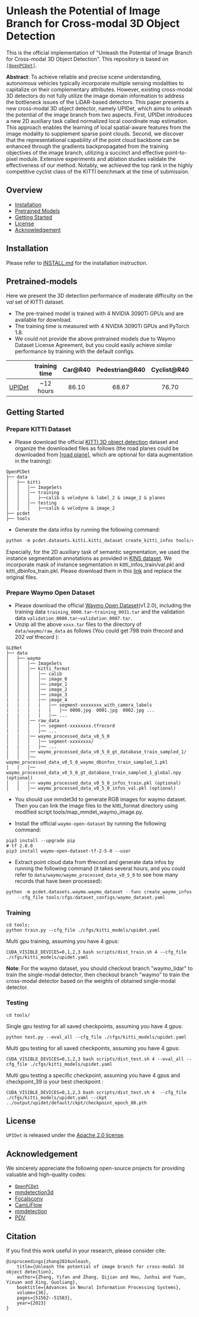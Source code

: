 <!-- <img src="docs/open_mmlab.png" align="right" width="30%"> -->

# Unleash the Potential of Image Branch for Cross-modal 3D Object Detection
This is the official implementation of "Unleash the Potential of Image Branch for Cross-modal 3D Object Detection". This repository is based on [`[OpenPCDet]`](https://github.com/open-mmlab/OpenPCDet).

<!-- <img src="docs/pipeline.png"> -->
**Abstract**: To achieve reliable and precise scene understanding, autonomous vehicles typically incorporate multiple sensing modalities to capitalize on their complementary attributes. However, existing cross-modal 3D detectors do not fully utilize the image domain information to address the bottleneck issues of the LiDAR-based detectors. This paper presents a new cross-modal 3D object detector, namely UPIDet, which aims to unleash the potential of the image branch from two aspects. First, UPIDet introduces a new 2D auxiliary task called normalized local coordinate map estimation. This approach enables the learning of local spatial-aware features from the image modality to supplement sparse point clouds. Second, we discover that the representational capability of the point cloud backbone can be enhanced through the gradients backpropagated from the training objectives of the image branch, utilizing a succinct and effective point-to-pixel module. Extensive experiments and ablation studies validate the effectiveness of our method. Notably, we achieved the top rank in the highly competitive cyclist class of the KITTI benchmark at the time of submission. 



## Overview
- [Installation](#Installation)
- [Pretrained Models](#pretrained-models)
- [Getting Started](#getting-started)
- [License](#license)
- [Acknowledgement](#acknowledgement)
<!-- - [Contribution](#contribution) -->
<!-- - [Citation](#citation) -->

## Installation

Please refer to [INSTALL.md](docs/INSTALL.md) for the installation instruction.

## Pretrained-models
Here we present the 3D detection performance of moderate difficulty on the *val* set of KITTI dataset.

* The pre-trained model is trained with 4 NVIDIA 3090Ti GPUs and are available for download.
* The training time is measured with 4 NVIDIA 3090Ti GPUs and PyTorch 1.8.
* We could not provide the above pretrained models due to Waymo Dataset License Agreement, but you could easily achieve similar performance by training with the default configs.

|                                             | training time | Car@R40 | Pedestrian@R40 | Cyclist@R40   | download |
|---------------------------------------------|:----------:|:-------:|:-------:|:-------:|:---------:|
| [UPIDet](tools/cfgs/kitti_models/upidet.yaml) |~12 hours| 86.10 | 68.67 | 76.70 | [model-287M](https://drive.google.com/file/d/1clUCPAixSAAad5aSH08zJr32-8o--P0u/view?usp=sharing) |

## Getting Started

### Prepare KITTI Dataset
* Please download the official [KITTI 3D object detection](http://www.cvlibs.net/datasets/kitti/eval_object.php?obj_benchmark=3d) dataset and organize the downloaded files as follows (the road planes could be downloaded from [[road plane]](https://drive.google.com/file/d/1d5mq0RXRnvHPVeKx6Q612z0YRO1t2wAp/view?usp=sharing), which are optional for data augmentation in the training):
<!-- * If you would like to train [CaDDN](../tools/cfgs/kitti_models/CaDDN.yaml), download the precomputed [depth maps](https://drive.google.com/file/d/1qFZux7KC_gJ0UHEg-qGJKqteE9Ivojin/view?usp=sharing) for the KITTI training set -->
<!-- * NOTE: if you already have the data infos from `pcdet v0.1`, you can choose to use the old infos and set the DATABASE_WITH_FAKELIDAR option in tools/cfgs/dataset_configs/kitti_dataset.yaml as True. The second choice is that you can create the infos and gt database again and leave the config unchanged. -->

```
OpenPCDet
├── data
│   ├── kitti
│   │   │── ImageSets
│   │   │── training
│   │   │   ├──calib & velodyne & label_2 & image_2 & planes
│   │   │── testing
│   │   │   ├──calib & velodyne & image_2
├── pcdet
├── tools
```

* Generate the data infos by running the following command: 
```python 
python -m pcdet.datasets.kitti.kitti_dataset create_kitti_infos tools/cfgs/dataset_configs/kitti_dataset.yaml
```
Especially, for the 2D auxiliary task of semantic segmentation, we used the instance segmentation annotations as provided in [KINS dataset](https://github.com/qqlu/Amodal-Instance-Segmentation-through-KINS-Dataset). We incorporate mask of instance segmentation in kitti_infos_train/val.pkl and kitti_dbinfos_train.pkl. Please download them in this [link](https://drive.google.com/drive/folders/1cyFt9MqHnKK620IKbRuTN6SiEvJP6r8d?usp=sharing) and replace the original files.

### Prepare Waymo Open Dataset
* Please download the official [Waymo Open Dataset](https://waymo.com/open/download/)(v1.2.0), 
including the training data `training_0000.tar~training_0031.tar` and the validation 
data `validation_0000.tar~validation_0007.tar`.
* Unzip all the above `xxxx.tar` files to the directory of `data/waymo/raw_data` as follows (You could get 798 *train* tfrecord and 202 *val* tfrecord ):  
```
GLENet
├── data
│   ├── waymo
│   │   │── ImageSets
│   │   │── kitti_format
│   │   │   │── calib
│   │   │   │── image_0
│   │   │   │── image_1
│   │   │   │── image_2
│   │   │   │── image_3
|   |   |   |── image_4
|   |   |   |   │── segment-xxxxxxxx_with_camera_labels
|   |   |   |   |   │── 0000.jpg  0001.jpg  0002.jpg ...
|   |   |   |   |── ...
│   │   │── raw_data
│   │   │   │── segment-xxxxxxxx.tfrecord
|   |   |   |── ...
|   |   |── waymo_processed_data_v0_5_0
│   │   │   │── segment-xxxxxxxx/
|   |   |   |── ...
│   │   │── waymo_processed_data_v0_5_0_gt_database_train_sampled_1/
│   │   │── waymo_processed_data_v0_5_0_waymo_dbinfos_train_sampled_1.pkl
│   │   │── waymo_processed_data_v0_5_0_gt_database_train_sampled_1_global.npy (optional)
│   │   │── waymo_processed_data_v0_5_0_infos_train.pkl (optional)
│   │   │── waymo_processed_data_v0_5_0_infos_val.pkl (optional)

```
* You should use mmdet3d to generate RGB images for waymo dataset. Then you can link the image files to  the kitti_format directory using modified script tools/map_mmdet_waymo_image.py.

* Install the official `waymo-open-dataset` by running the following command: 
```shell script
pip3 install --upgrade pip
# tf 2.0.0
pip3 install waymo-open-dataset-tf-2-5-0 --user
```

* Extract point cloud data from tfrecord and generate data infos by running the following command (it takes several hours, 
and you could refer to `data/waymo/waymo_processed_data_v0_5_0` to see how many records that have been processed): 
```python 
python -m pcdet.datasets.waymo.waymo_dataset --func create_waymo_infos \
    --cfg_file tools/cfgs/dataset_configs/waymo_dataset.yaml
```

### Training
```
cd tools;
python train.py --cfg_file ./cfgs/kitti_models/upidet.yaml
```
Multi gpu training, assuming you have 4 gpus:

```
CUDA_VISIBLE_DEVICES=0,1,2,3 bash scripts/dist_train.sh 4 --cfg_file ./cfgs/kitti_models/upidet.yaml

```

**Note**: For the waymo dataset, you should checkout branch "waymo_lidar" to train the single-modal detector, then checkout branch "waymo" to train the cross-modal detector based on the weights of obtained single-modal detector.

### Testing
```
cd tools/
```
Single gpu testing for all saved checkpoints, assuming you have 4 gpus:
```
python test.py --eval_all --cfg_file ./cfgs/kitti_models/upidet.yaml
```

Multi gpu testing for all saved checkpoints, assuming you have 4 gpus:
```
CUDA_VISIBLE_DEVICES=0,1,2,3 bash scripts/dist_test.sh 4 --eval_all --cfg_file ./cfgs/kitti_models/upidet.yaml
```

Multi gpu testing a specific checkpoint, assuming you have 4 gpus and checkpoint_39 is your best checkpoint :
```
CUDA_VISIBLE_DEVICES=0,1,2,3 bash scripts/dist_test.sh 4  --cfg_file ./cfgs/kitti_models/upidet.yaml --ckpt ../output/upidet/default/ckpt/checkpoint_epoch_80.pth
```

<!-- ## Pretrained Models -->

## License

`UPIDet` is released under the [Apache 2.0 license](LICENSE).

## Acknowledgement
We sincerely appreciate the following open-source projects for providing valuable and high-quality codes:
- [`OpenPCDet`](https://github.com/open-mmlab/OpenPCDet)
- [mmdetection3d](https://github.com/open-mmlab/mmdetection3d)
- [Focalsconv](https://github.com/dvlab-research/FocalsConv)
- [CamLiFlow](https://github.com/MCG-NJU/CamLiFlow)
- [mmdetection](https://github.com/open-mmlab/mmdetection)
- [PDV](https://github.com/TRAILab/PDV)

## Citation
If you find this work useful in your research, please consider cite:
```
@inproceedings{zhang2024unleash,
    title={Unleash the potential of image branch for cross-modal 3d object detection},
    author={Zhang, Yifan and Zhang, Qijian and Hou, Junhui and Yuan, Yixuan and Xing, Guoliang},
    booktitle={Advances in Neural Information Processing Systems},
    volume={36},
    pages={51562--51583},
    year={2023}
}
```
